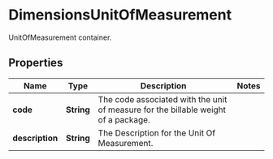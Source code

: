 

# DimensionsUnitOfMeasurement

UnitOfMeasurement container.

## Properties

| Name | Type | Description | Notes |
|------------ | ------------- | ------------- | -------------|
|**code** | **String** | The code associated with the unit of measure for the billable weight of a package. |  |
|**description** | **String** | The Description for the Unit Of Measurement. |  |



